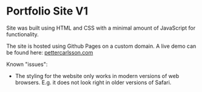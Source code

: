 # Portfolio Site V1

Site was built using HTML and CSS with a minimal amount of JavaScript for functionality.

The site is hosted using Github Pages on a custom domain. A live demo can be found here: [pettercarlsson.com](http://pettercarlsson.com)

Known "issues":
* The styling for the website only works in modern versions of web browsers. E.g. it does not look right in older versions of Safari.
